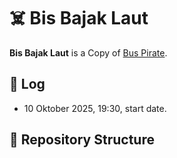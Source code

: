 # ☠️ Bis Bajak Laut

**Bis Bajak Laut** is a Copy of [Bus Pirate](https://docs.buspirate.com/).

## 🌳 Log

- 10 Oktober 2025, 19:30, start date.

## 🧰 Repository Structure

